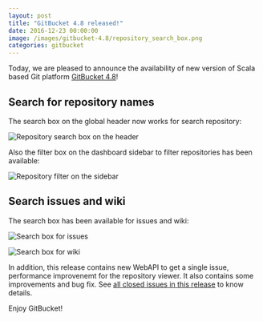 ```yaml
---
layout: post
title: "GitBucket 4.8 released!"
date: 2016-12-23 00:00:00
image: /images/gitbucket-4.8/repository_search_box.png
categories: gitbucket
---
```


Today, we are pleased to announce the availability of new version of Scala based Git platform [GitBucket 4.8](https://github.com/gitbucket/gitbucket/releases/tag/4.8)!

## Search for repository names

The search box on the global header now works for search repository:

![Repository search box on the header]({{site.baseurl}}/images/gitbucket-4.8/repository_search_box.png)

Also the filter box on the dashboard sidebar to filter repositories has been available:

![Repository filter on the sidebar]({{site.baseurl}}/images/gitbucket-4.8/sidebar_filter.png)

## Search issues and wiki

The search box has been available for issues and wiki:

![Search box for issues]({{site.baseurl}}/images/gitbucket-4.8/search_box_issues.png)

![Search box for wiki]({{site.baseurl}}/images/gitbucket-4.7/search_box_wiki_box.png)

In addition, this release contains new WebAPI to get a single issue, performance improvenemt for the repository viewer. It also contains some improvements and bug fix. See [all closed issues in this release](https://github.com/gitbucket/gitbucket/issues?q=is%3Aclosed+milestone%3A4.8) to know details.

Enjoy GitBucket!
